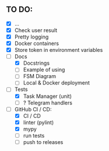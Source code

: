 ## TO DO:

- [x] ...
- [x] Check user result
- [x] Pretty logging
- [x] Docker containers
- [x] Store token in environment variables
- [ ] Docs
    - [x] Docstrings
    - [ ] Example of using
    - [ ] FSM Diagram
    - [ ] Local & Docker deployment
- [ ] Tests
    - [x] Task Manager (unit)
    - [ ] ? Telegram handlers
- [ ] GitHub CI / CD:
    - [x] CI / CD
    - [x] linter (pylint)
    - [x] mypy
    - [ ] run tests
    - [ ] push to releases
